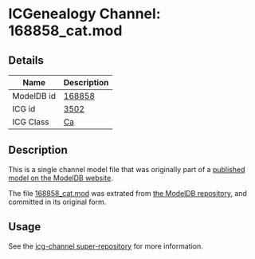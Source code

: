 # ICGenealogy Channel: 168858\_cat.mod

## Details

Name | Description
---- | -----------
ModelDB id | [168858](http://senselab.med.yale.edu/ModelDB/ShowModel.cshtml?model=168858)
ICG id | [3502](http://icg.neurotheory.ox.ac.uk/channels/3/3502)
ICG Class | [Ca](http://icg.neurotheory.ox.ac.uk/channels/3)

## Description

This is a single channel model file that was originally part of a [published model on the ModelDB website](http://senselab.med.yale.edu/mModelDB/ShowModel.cshtml?model=168858).

The file [168858\_cat.mod](168858_cat.mod) was extrated from [the ModelDB repository](http://senselab.med.yale.edu/ModelDB/ShowModel.cshtml?model=168858), and committed in its original form.

## Usage

See the [icg-channel super-repository](https://github.com/icgenealogy/icg-channels) for more information.